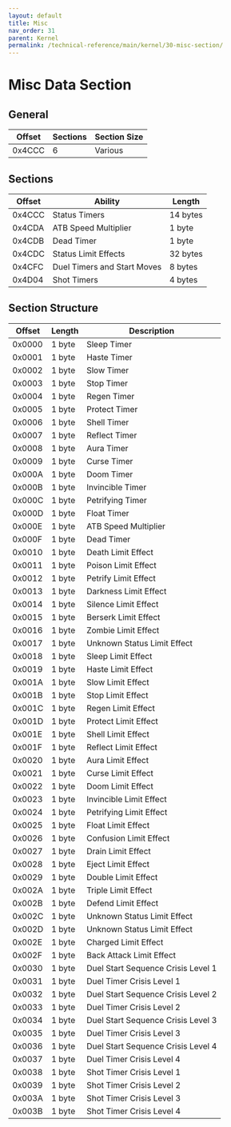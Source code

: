 ```yaml
---
layout: default
title: Misc
nav_order: 31
parent: Kernel
permalink: /technical-reference/main/kernel/30-misc-section/
---
```


# Misc Data Section

## General

| Offset | Sections | Section Size |
|--------|----------|--------------|
| 0x4CCC | 6        | Various      |


## Sections

| Offset | Ability                     | Length   |
|--------|-----------------------------|----------|
| 0x4CCC | Status Timers               | 14 bytes |
| 0x4CDA | ATB Speed Multiplier        | 1 byte   |
| 0x4CDB | Dead Timer                  | 1 byte   |
| 0x4CDC | Status Limit Effects        | 32 bytes |
| 0x4CFC | Duel Timers and Start Moves | 8 bytes  |
| 0x4D04 | Shot Timers                 | 4 bytes  |


## Section Structure

| Offset | Length | Description                        |
|--------|--------|------------------------------------|
| 0x0000 | 1 byte | Sleep Timer                        |
| 0x0001 | 1 byte | Haste Timer                        |
| 0x0002 | 1 byte | Slow  Timer                        |
| 0x0003 | 1 byte | Stop Timer                         |
| 0x0004 | 1 byte | Regen Timer                        |
| 0x0005 | 1 byte | Protect Timer                      |
| 0x0006 | 1 byte | Shell Timer                        |
| 0x0007 | 1 byte | Reflect Timer                      |
| 0x0008 | 1 byte | Aura Timer                         |
| 0x0009 | 1 byte | Curse Timer                        |
| 0x000A | 1 byte | Doom Timer                         |
| 0x000B | 1 byte | Invincible Timer                   |
| 0x000C | 1 byte | Petrifying Timer                   |
| 0x000D | 1 byte | Float Timer                        |
| 0x000E | 1 byte | ATB Speed Multiplier               |
| 0x000F | 1 byte | Dead Timer                         |
| 0x0010 | 1 byte | Death Limit Effect                 |
| 0x0011 | 1 byte | Poison Limit Effect                |
| 0x0012 | 1 byte | Petrify Limit Effect               |
| 0x0013 | 1 byte | Darkness Limit Effect              |
| 0x0014 | 1 byte | Silence Limit Effect               |
| 0x0015 | 1 byte | Berserk Limit Effect               |
| 0x0016 | 1 byte | Zombie Limit Effect                |
| 0x0017 | 1 byte | Unknown Status Limit Effect        |
| 0x0018 | 1 byte | Sleep Limit Effect                 |
| 0x0019 | 1 byte | Haste Limit Effect                 |
| 0x001A | 1 byte | Slow Limit Effect                  |
| 0x001B | 1 byte | Stop Limit Effect                  |
| 0x001C | 1 byte | Regen Limit Effect                 |
| 0x001D | 1 byte | Protect Limit Effect               |
| 0x001E | 1 byte | Shell Limit Effect                 |
| 0x001F | 1 byte | Reflect Limit Effect               |
| 0x0020 | 1 byte | Aura Limit Effect                  |
| 0x0021 | 1 byte | Curse Limit Effect                 |
| 0x0022 | 1 byte | Doom Limit Effect                  |
| 0x0023 | 1 byte | Invincible Limit Effect            |
| 0x0024 | 1 byte | Petrifying Limit Effect            |
| 0x0025 | 1 byte | Float Limit Effect                 |
| 0x0026 | 1 byte | Confusion Limit Effect             |
| 0x0027 | 1 byte | Drain Limit Effect                 |
| 0x0028 | 1 byte | Eject Limit Effect                 |
| 0x0029 | 1 byte | Double Limit Effect                |
| 0x002A | 1 byte | Triple Limit Effect                |
| 0x002B | 1 byte | Defend Limit Effect                |
| 0x002C | 1 byte | Unknown Status Limit Effect        |
| 0x002D | 1 byte | Unknown Status Limit Effect        |
| 0x002E | 1 byte | Charged Limit Effect               |
| 0x002F | 1 byte | Back Attack Limit Effect           |
| 0x0030 | 1 byte | Duel Start Sequence Crisis Level 1 |
| 0x0031 | 1 byte | Duel Timer Crisis Level 1          |
| 0x0032 | 1 byte | Duel Start Sequence Crisis Level 2 |
| 0x0033 | 1 byte | Duel Timer Crisis Level 2          |
| 0x0034 | 1 byte | Duel Start Sequence Crisis Level 3 |
| 0x0035 | 1 byte | Duel Timer Crisis Level 3          |
| 0x0036 | 1 byte | Duel Start Sequence Crisis Level 4 |
| 0x0037 | 1 byte | Duel Timer Crisis Level 4          |
| 0x0038 | 1 byte | Shot Timer Crisis Level 1          |
| 0x0039 | 1 byte | Shot Timer Crisis Level 2          |
| 0x003A | 1 byte | Shot Timer Crisis Level 3          |
| 0x003B | 1 byte | Shot Timer Crisis Level 4          |